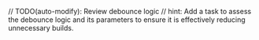 // TODO(auto-modify): Review debounce logic
// hint: Add a task to assess the debounce logic and its parameters to ensure it is effectively reducing unnecessary builds.
